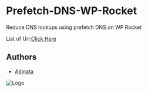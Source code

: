 # Prefetch-DNS-WP-Rocket
Reduce DNS lookups using prefetch DNS on WP Rocket

List of Url:[Click Here](https://github.com/adinata-id/Prefetch-DNS-WP-Rocket/blob/main/urls.md)

## Authors

- [Adinata](https://twitter.com/_4dinata)


![Logo](https://camo.githubusercontent.com/e230c0498bf04a482e9eb6294d3bc645ebeaebbe40fd6517129bb67b223bac34/68747470733a2f2f73706163652e6d696474656b6e6f6c6f67692e636f6d2f77702d636f6e74656e742f75706c6f6164732f323032322f30352f31313133333035322f4d49442d54454b4e4f4c4f47492d3232302e706e67)

